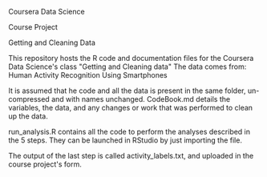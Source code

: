 Coursera Data Science 

Course Project

Getting and Cleaning Data 

This repository hosts the R code and documentation files for the Coursera Data Science's class "Getting and Cleaning data"
The data comes from: Human Activity Recognition Using Smartphones

It is assumed that he code and all the data is present in the same folder, un-compressed and with names unchanged.
CodeBook.md details the variables, the data, and any changes or work that was performed to clean up the data.

run_analysis.R contains all the code to perform the analyses described in the 5 steps. They can be launched in RStudio by just importing the file.

The output of the last step is called activity_labels.txt, and uploaded in the course project's form.

